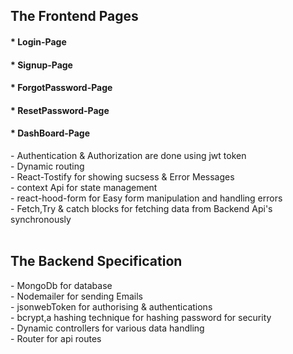 <h2>The Frontend Pages</h2>
<h4>* Login-Page </h4>
<h4>* Signup-Page</h4>
<h4>* ForgotPassword-Page</h4>
<h4>* ResetPassword-Page</h4>
<h4>* DashBoard-Page</h4>
- Authentication & Authorization are done using jwt token<br/>
- Dynamic routing <br/>
- React-Tostify for showing sucsess & Error Messages<br/>
- context Api for state management<br/>
- react-hood-form for Easy form manipulation and handling errors<br/>
- Fetch,Try & catch blocks for fetching data from Backend Api's synchronously<br/>
<br/>
<h2>The Backend Specification</h2>
- MongoDb for database<br/>
- Nodemailer for sending Emails<br/>
- jsonwebToken for authorising & authentications<br/>
- bcrypt,a hashing technique for hashing password for security<br/>
- Dynamic controllers for various data handling<br/>
- Router for api routes

